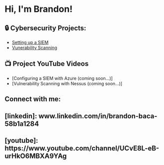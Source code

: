 <h1>Hi, I'm Brandon!</h1>

<h2>🔒 Cybersecurity Projects:</h2>

  - [Setting up a SIEM](https://github.com/joshmadakor1/Algorithms-Practice)
  - [Vunerability Scanning](https://github.com/joshmadakor1/Algorithms-Practice)

<h2>📺 Project YouTube Videos</h2>

- [Configuring a SIEM with Azure (coming soon...)]
- [Vulnerability Scanning with Nessus (coming soon...)]

<h2> Connect with me:</h2>
<h2>[linkedin]: www.linkedin.com/in/brandon-baca-58b1a1284<h2/>
<h2>[youtube]: https://www.youtube.com/channel/UCvE8L-eB-urHkO6MBXA9YAg<h2/>


  
<!--
**joshmadakor1/joshmadakor1** is a ✨ _special_ ✨ repository because its `README.md` (this file) appears on your GitHub profile.

Here are some ideas to get you started:

- 🔭 I’m currently working on ...
- 🌱 I’m currently learning ...
- 👯 I’m looking to collaborate on ...
- 🤔 I’m looking for help with ...
- 💬 Ask me about ...
- 📫 How to reach me: ...
- 😄 Pronouns: ...
- ⚡ Fun fact: ...
-->
